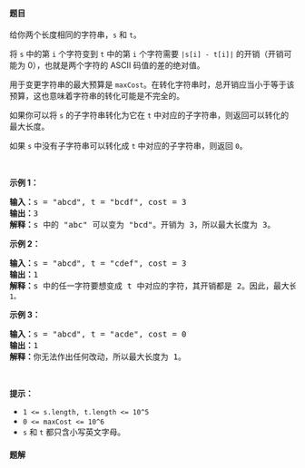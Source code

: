 #### 题目
<p>给你两个长度相同的字符串，<code>s</code> 和 <code>t</code>。</p>

<p>将 <code>s</code>&nbsp;中的第&nbsp;<code>i</code>&nbsp;个字符变到&nbsp;<code>t</code>&nbsp;中的第 <code>i</code> 个字符需要&nbsp;<code>|s[i] - t[i]|</code>&nbsp;的开销（开销可能为 0），也就是两个字符的 ASCII 码值的差的绝对值。</p>

<p>用于变更字符串的最大预算是&nbsp;<code>maxCost</code>。在转化字符串时，总开销应当小于等于该预算，这也意味着字符串的转化可能是不完全的。</p>

<p>如果你可以将 <code>s</code> 的子字符串转化为它在 <code>t</code> 中对应的子字符串，则返回可以转化的最大长度。</p>

<p>如果 <code>s</code> 中没有子字符串可以转化成 <code>t</code> 中对应的子字符串，则返回 <code>0</code>。</p>

<p>&nbsp;</p>

<p><strong>示例 1：</strong></p>

<pre><strong>输入：</strong>s = &quot;abcd&quot;, t = &quot;bcdf&quot;, cost = 3
<strong>输出：</strong>3
<strong>解释：</strong>s<strong> </strong>中的<strong> </strong>&quot;abc&quot; 可以变为 &quot;bcd&quot;。开销为 3，所以最大长度为 3。</pre>

<p><strong>示例 2：</strong></p>

<pre><strong>输入：</strong>s = &quot;abcd&quot;, t = &quot;cdef&quot;, cost = 3
<strong>输出：</strong>1
<strong>解释：</strong>s 中的任一字符要想变成 t 中对应的字符，其开销都是 2。因此，最大长度为<code> 1。</code>
</pre>

<p><strong>示例 3：</strong></p>

<pre><strong>输入：</strong>s = &quot;abcd&quot;, t = &quot;acde&quot;, cost = 0
<strong>输出：</strong>1
<strong>解释：</strong>你无法作出任何改动，所以最大长度为 1。
</pre>

<p>&nbsp;</p>

<p><strong>提示：</strong></p>

<ul>
	<li><code>1 &lt;= s.length, t.length &lt;= 10^5</code></li>
	<li><code>0 &lt;= maxCost &lt;= 10^6</code></li>
	<li><code>s</code> 和&nbsp;<code>t</code>&nbsp;都只含小写英文字母。</li>
</ul>


 #### 题解